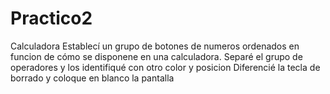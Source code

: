 # Practico2
Calculadora
Establecí un grupo de botones  de numeros ordenados en funcion de cómo se disponene en una calculadora.
Separé el grupo de operadores y los identifiqué con otro color y posicion
Diferencié  la tecla de borrado y coloque en blanco la pantalla
